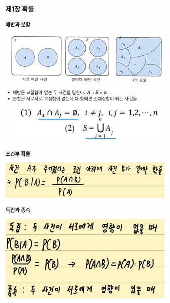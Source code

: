## 제1장 확률

### 배반과 분할
![img_1.png](images/img_1.png)
- 배반은 교집합이 없는 두 사건을 말한다. 𝐴 ∩ 𝐵 = ∅
- 분할은 서로서로 교집합이 없는데 다 합하면 전체집합이 되는 사건들.
  ![img_2.png](images/img_2.png)

### 조건부 확률
![img.png](img.png)

### 독립과 종속
![img_1.png](img_1.png)



